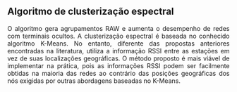 ## Algoritmo de clusterização espectral

<p align="justify"> O algoritmo gera agrupamentos RAW e aumenta o desempenho de redes com terminais ocultos. A clusterização espectral é baseada no conhecido algoritmo K-Means. No entanto, diferente das propostas anteriores encontradas na literatura, utiliza a informação RSSI entre as estações em vez de suas localizações geográficas. 
O método proposto é mais viável de implementar na prática, pois as informações RSSI podem ser facilmente obtidas na maioria das redes ao contrário das posições geográficas dos nós exigidas por outras abordagens baseadas no K-Means.
